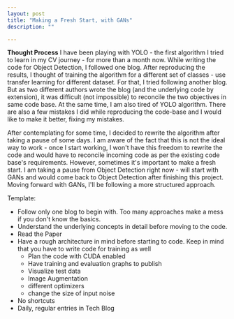 ```yaml
---
layout: post
title: "Making a Fresh Start, with GANs"
description: ""

---
```




**Thought Process** I have been playing with YOLO - the first algorithm I tried to learn in my CV journey - for more than a month now. While writing the code for Object Detection, I followed one blog. After reproducing the results, I thought of training the algorithm for a different set of classes - use transfer learning for different dataset.
For that, I tried following another blog. But as two different authors wrote the blog (and the underlying code by extension), it was difficult (not impossible) to reconcile the two objectives in same code base. At the same time, I am also tired of YOLO algorithm. There are also a few mistakes I did while reproducing the code-base and I would like to make it better, fixing my mistakes.

After contemplating for some time, I decided to rewrite the algorithm after taking a pause of some days. I am aware of the fact that this is not the ideal way to work - once I start working, I won't have this freedom to rewrite the code and would have to reconcile incoming code as per the existing code base's requirements. However, sometimes it's important to make a fresh start.
I am taking a pause from Object Detection right now - will start with GANs and would come back to Object Detection after finishing this project. Moving forward with GANs, I'll be following a more structured approach.


Template: 
- Follow only one blog to begin with. Too many approaches make a mess if you don't know the basics. 
- Understand the underlying concepts in detail before moving to the code. 
- Read the Paper
- Have a rough architecture in mind before starting to code. Keep in mind that you have to write code for training as well
	- Plan the code with CUDA enabled
	- Have training and evaluation graphs to publish
	- Visualize test data
	- Image Augmentation
	- different optimizers
	- change the size of input noise
- No shortcuts
- Daily, regular entries in Tech Blog

